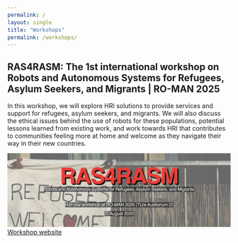 ```yaml
---
permalink: /
layout: single
title: "Workshops"
permalink: /workshops/
---
```


## RAS4RASM: The 1st international workshop on Robots and Autonomous Systems for Refugees, Asylum Seekers, and Migrants | RO-MAN 2025
In this workshop, we will explore HRI solutions to provide services and support for refugees, asylum seekers, and migrants. We will also discuss the ethical issues behind the use of robots for these populations, potential lessons learned from existing work, and work towards HRI that contributes to communities feeling more at home and welcome as they navigate their way in their new countries.

[![Workshop website](../images/ras4rasm.png)](https://ras4rasm.github.io/)
[Workshop website](https://ras4rasm.github.io/)
